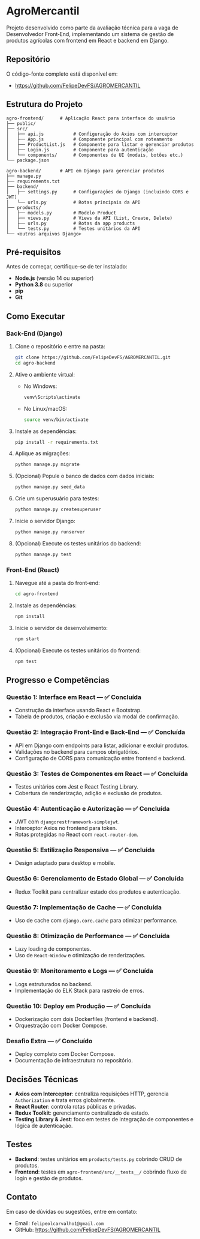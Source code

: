 
# AgroMercantil

Projeto desenvolvido como parte da avaliação técnica para a vaga de Desenvolvedor Front‑End, implementando um sistema de gestão de produtos agrícolas com frontend em React e backend em Django.

## Repositório

O código-fonte completo está disponível em:

- https://github.com/FelipeDevFS/AGROMERCANTIL

## Estrutura do Projeto

```
agro-frontend/      # Aplicação React para interface do usuário
├── public/
├── src/
│   ├── api.js           # Configuração do Axios com interceptor
│   ├── App.js           # Componente principal com roteamento
│   ├── ProductList.js   # Componente para listar e gerenciar produtos
│   ├── Login.js         # Componente para autenticação
│   └── components/      # Componentes de UI (modais, botões etc.)
└── package.json

agro-backend/       # API em Django para gerenciar produtos
├── manage.py
├── requirements.txt
├── backend/
│   ├── settings.py      # Configurações do Django (incluindo CORS e JWT)
│   └── urls.py          # Rotas principais da API
├── products/
│   ├── models.py        # Modelo Product
│   ├── views.py         # Views da API (List, Create, Delete)
│   ├── urls.py          # Rotas da app products
│   └── tests.py         # Testes unitários da API
└── <outros arquivos Django>
```

## Pré-requisitos

Antes de começar, certifique-se de ter instalado:

- **Node.js** (versão 14 ou superior)
- **Python 3.8** ou superior
- **pip**
- **Git**

## Como Executar

### Back‑End (Django)

1. Clone o repositório e entre na pasta:
   ```bash
   git clone https://github.com/FelipeDevFS/AGROMERCANTIL.git
   cd agro-backend
   ```
2. Ative o ambiente virtual:
   - No Windows:
     ```bash
     venv\Scripts\activate
     ```
   - No Linux/macOS:
     ```bash
     source venv/bin/activate
     ```
3. Instale as dependências:
   ```bash
   pip install -r requirements.txt
   ```
4. Aplique as migrações:
   ```bash
   python manage.py migrate
   ```
5. (Opcional) Popule o banco de dados com dados iniciais:
   ```bash
   python manage.py seed_data
   ```
6. Crie um superusuário para testes:
   ```bash
   python manage.py createsuperuser
   ```
7. Inicie o servidor Django:
   ```bash
   python manage.py runserver
   ```

8. (Opcional) Execute os testes unitários do backend:
   ```bash
   python manage.py test
   ```

### Front‑End (React)

1. Navegue até a pasta do front‑end:
   ```bash
   cd agro-frontend
   ```
2. Instale as dependências:
   ```bash
   npm install
   ```
3. Inicie o servidor de desenvolvimento:
   ```bash
   npm start
   ```

4. (Opcional) Execute os testes unitários do frontend:
   ```bash
   npm test
   ```

## Progresso e Competências

### Questão 1: Interface em React — ✅ Concluída
- Construção da interface usando React e Bootstrap.
- Tabela de produtos, criação e exclusão via modal de confirmação.

### Questão 2: Integração Front‑End e Back‑End — ✅ Concluída
- API em Django com endpoints para listar, adicionar e excluir produtos.
- Validações no backend para campos obrigatórios.
- Configuração de CORS para comunicação entre frontend e backend.

### Questão 3: Testes de Componentes em React — ✅ Concluída
- Testes unitários com Jest e React Testing Library.
- Cobertura de renderização, adição e exclusão de produtos.

### Questão 4: Autenticação e Autorização — ✅ Concluída
- JWT com `djangorestframework-simplejwt`.
- Interceptor Axios no frontend para token.
- Rotas protegidas no React com `react-router-dom`.

### Questão 5: Estilização Responsiva — ✅ Concluída
- Design adaptado para desktop e mobile.

### Questão 6: Gerenciamento de Estado Global — ✅ Concluída
- Redux Toolkit para centralizar estado dos produtos e autenticação.

### Questão 7: Implementação de Cache — ✅ Concluída
- Uso de cache com `django.core.cache` para otimizar performance.

### Questão 8: Otimização de Performance — ✅ Concluída
- Lazy loading de componentes.
- Uso de `React-Window` e otimização de renderizações.

### Questão 9: Monitoramento e Logs — ✅ Concluída
- Logs estruturados no backend.
- Implementação do ELK Stack para rastreio de erros.

### Questão 10: Deploy em Produção — ✅ Concluída
- Dockerização com dois Dockerfiles (frontend e backend).
- Orquestração com Docker Compose.

### Desafio Extra — ✅ Concluído
- Deploy completo com Docker Compose.
- Documentação de infraestrutura no repositório.

## Decisões Técnicas

- **Axios com Interceptor**: centraliza requisições HTTP, gerencia `Authorization` e trata erros globalmente.
- **React Router**: controla rotas públicas e privadas.
- **Redux Toolkit**: gerenciamento centralizado de estado.
- **Testing Library & Jest**: foco em testes de integração de componentes e lógica de autenticação.

## Testes

- **Backend**: testes unitários em `products/tests.py` cobrindo CRUD de produtos.
- **Frontend**: testes em `agro-frontend/src/__tests__/` cobrindo fluxo de login e gestão de produtos.

## Contato

Em caso de dúvidas ou sugestões, entre em contato:

- Email: `felipeolcarvalho1@gmail.com`
- GitHub: https://github.com/FelipeDevFS/AGROMERCANTIL
